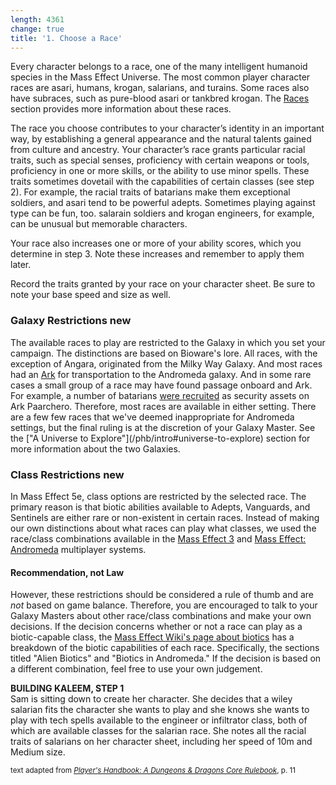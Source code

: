 ```yaml
---
length: 4361
change: true
title: '1. Choose a Race'
---
```


Every character belongs to a race, one of the many intelligent humanoid species in the Mass Effect Universe. The most
common player character races are asari, humans, krogan, salarians, and turains. Some races also have subraces, such as
pure-blood asari or tankbred krogan. The [Races](/phb/races) section provides more information about these races.

The race you choose contributes to your character’s identity in an important way, by establishing a general appearance
and the natural talents gained from culture and ancestry. Your character’s race grants particular racial traits, such as
special senses, proficiency with certain weapons or tools, proficiency in one or more skills, or the ability to use minor
spells. These traits sometimes dovetail with the capabilities of certain classes (see step 2). For example, the racial
traits of batarians make them exceptional soldiers, and asari tend to be powerful adepts. Sometimes playing against type
can be fun, too. salarain soldiers and krogan engineers, for example, can be unusual but memorable characters.

Your race also increases one or more of your ability scores, which you determine in step 3. Note these increases and
remember to apply them later.

Record the traits granted by your race on your character sheet. Be sure to note your base speed and size as well.

<h3>Galaxy Restrictions <v-chip color="secondary" text-color="white" class="v-chip--x-small">new</v-chip></h3>
The available races to play are restricted to the Galaxy in which you set your campaign. The distinctions are based on
Bioware's lore. All races, with the exception of Angara, originated from the Milky Way Galaxy. And most races had an
<a href="http://masseffect.wikia.com/wiki/Ark#Arks" target="_blank">Ark</a> for transportation to the Andromeda galaxy.
And in some rare cases a small group of a race may have found passage onboard and Ark. For example, a number of batarians
<a href="http://masseffect.wikia.com/wiki/Batarian_Scrapper" target="_blank">were recruited</a>
as security assets on Ark Paarchero. Therefore, most races are available in either setting. There are a few few races that
we've deemed inappropriate for Andromeda settings, but the final ruling is at the discretion of your Galaxy Master.
See the ["A Universe to Explore"](/phb/intro#universe-to-explore) section for more information about the two Galaxies.

<h3 class="mt-3">Class Restrictions <v-chip color="secondary" text-color="white" class="v-chip--x-small">new</v-chip></h3>
In Mass Effect 5e, class options are restricted by the selected race. The primary reason is that biotic abilities available
to Adepts, Vanguards, and Sentinels are either rare or non-existent in certain races. Instead of making our own distinctions
about what races can play what classes, we used the race/class combinations available in the
<a href="http://masseffect.wikia.com/wiki/Mass_Effect_3_Multiplayer/Character_Customization" target="_blank">Mass Effect 3</a>
and <a href="http://masseffect.wikia.com/wiki/Mass_Effect:_Andromeda_Multiplayer#Character_Customization" target="_blank">Mass Effect: Andromeda</a>
multiplayer systems.

#### Recommendation, not Law
However, these restrictions should be considered a rule of thumb and are _not_ based on game balance. Therefore, you are
encouraged to talk to your Galaxy Masters about other race/class combinations and make your own decisions. If the decision
concerns whether or not a race can play as a biotic-capable class, the
<a href="http://masseffect.wikia.com/wiki/Biotics" target="_blank">Mass Effect Wiki's page about biotics</a> has
a breakdown of the biotic capabilities of each race. Specifically, the sections titled "Alien Biotics" and "Biotics in Andromeda."
If the decision is based on a different combination, feel free to use your own judgement.

<v-alert type="info" :value="true">
<strong>BUILDING KALEEM, STEP 1</strong><br>
Sam is sitting down to create her character. She decides that a wiley salarian fits the character she wants to play and
she knows she wants to play with tech spells available to the engineer or infiltrator class, both of which are available
classes for the salarian race. She notes all the racial traits of salarians on her character sheet, including her speed
of 10m and Medium size.
</v-alert>

<p class="text-xs-right"><small>text adapted from <a href="http://dnd.wizards.com/products/tabletop-games/rpg-products/rpg_playershandbook" target="_blank">
<em>Player's Handbook: A Dungeons & Dragons Core Rulebook</em></a>, p. 11</small></p>